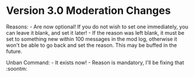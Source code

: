 # Version 3.0 Moderation Changes

Reasons:
    - Are now optional! If you do not wish to set one immediately, you can leave it blank, and set it later!
    - If the reason was left blank, it must be set to something new within 100 messages in the mod log, otherwise it     won't be able to go back and set the reason. This may be buffed in the future.

Unban Command:
    - It exists now!
    - Reason is mandatory, I'll be fixing that :soontm: